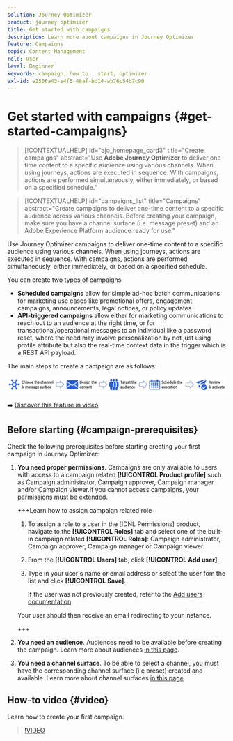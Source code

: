```yaml
---
solution: Journey Optimizer
product: journey optimizer
title: Get started with campaigns
description: Learn more about campaigns in Journey Optimizer
feature: Campaigns
topic: Content Management
role: User
level: Beginner
keywords: campaign, how to , start, optimizer
exl-id: e2506a43-e4f5-48af-bd14-ab76c54b7c90
---
```

# Get started with campaigns {#get-started-campaigns}

>[!CONTEXTUALHELP]
>id="ajo_homepage_card3"
>title="Create campaigns"
>abstract="Use **Adobe Journey Optimizer** to deliver one-time content to a specific audience using various channels. When using journeys, actions are executed in sequence. With campaigns, actions are performed simultaneously, either immediately, or based on a specified schedule."


>[!CONTEXTUALHELP]
>id="campaigns_list"
>title="Campaigns"
>abstract="Create campaigns to deliver one-time content to a specific audience across various channels. Before creating your campaign, make sure you have a channel surface (i.e. message preset) and an Adobe Experience Platform audience ready for use."

Use Journey Optimizer campaigns to deliver one-time content to a specific audience using various channels. When using journeys, actions are executed in sequence. With campaigns, actions are performed simultaneously, either immediately, or based on a specified schedule.

You can create two types of campaigns:

* **Scheduled campaigns** allow for simple ad-hoc batch communications for marketing use cases like promotional offers, engagement campaigns, announcements, legal notices, or policy updates.
* **API-triggered campaigns** allow either for marketing communications to reach out to an audience at the right time, or for transactional/operational messages to an individual like a password reset, where the need may involve personalization by not just using profile attribute but also the real-time context data in the trigger which is a REST API payload.

The main steps to create a campaign are as follows:

![](assets/create-campaign-process.png)

➡️ [Discover this feature in video](#video)

## Before starting {#campaign-prerequisites}

Check the following prerequisites before starting creating your first campaign in Journey Optimizer:

1. **You need proper permissions**. Campaigns are only available to users with access to a campaign related **[!UICONTROL Product profile]** such as Campaign administrator, Campaign approver, Campaign manager and/or Campaign viewer.If you cannot access campaigns, your permissions must be extended.

    +++Learn how to assign campaign related role

    1. To assign a role to a user in the [!DNL Permissions] product, navigate to the **[!UICONTROL Roles]** tab and select one of the built-in campaign related **[!UICONTROL Roles]**: Campaign administrator, Campaign approver, Campaign manager or Campaign viewer. 

    1. From the **[!UICONTROL Users]** tab, click **[!UICONTROL Add user]**.

    1. Type in your user's name or email address or select the user fom the list and click **[!UICONTROL Save]**.

        If the user was not previously created, refer to the [Add users documentation](https://experienceleague.adobe.com/en/docs/experience-platform/access-control/ui/users).

    Your user should then receive an email redirecting to your instance.

    +++

1. **You need an audience**. Audiences need to be available before creating the campaign. Learn more about audiences [in this page](../audience/about-audiences.md).
1. **You need a channel surface**. To be able to select a channel, you must have the corresponding channel surface (i.e preset) created and available. Learn more about channel surfaces [in this page](../configuration/channel-surfaces.md).

## How-to video {#video}

Learn how to create your first campaign.

>[!VIDEO](https://video.tv.adobe.com/v/346680?quality=12)
